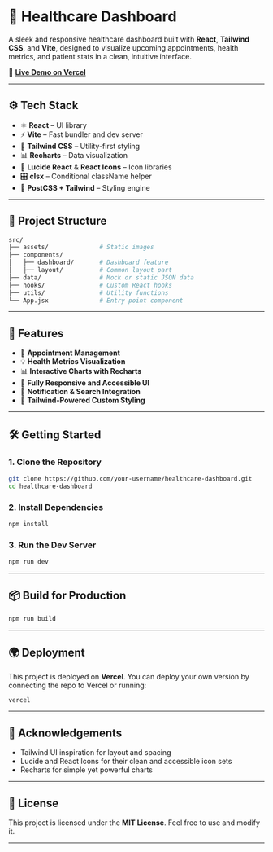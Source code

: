 # 🏥 Healthcare Dashboard

A sleek and responsive healthcare dashboard built with **React**, **Tailwind CSS**, and **Vite**, designed to visualize upcoming appointments, health metrics, and patient stats in a clean, intuitive interface.

🚀 **[Live Demo on Vercel](https://healthcare-dashboard-rouge.vercel.app/)**

---

## ⚙️ Tech Stack

* ⚛️ **React** – UI library
* ⚡ **Vite** – Fast bundler and dev server
* 🎨 **Tailwind CSS** – Utility-first styling
* 📊 **Recharts** – Data visualization
* 🎯 **Lucide React** & **React Icons** – Icon libraries
* 🎛️ **clsx** – Conditional className helper
* 🧩 **PostCSS + Tailwind** – Styling engine

---

## 📁 Project Structure
```bash
src/
├── assets/              # Static images
├── components/
│   ├── dashboard/       # Dashboard feature
│   ├── layout/          # Common layout part
├── data/                # Mock or static JSON data
├── hooks/               # Custom React hooks
├── utils/               # Utility functions
└── App.jsx              # Entry point component

```

---

## 🧠 Features

* 📅 **Appointment Management**
* 💡 **Health Metrics Visualization**
* 📊 **Interactive Charts with Recharts**
* 🌈 **Fully Responsive and Accessible UI**
* 🔔 **Notification & Search Integration**
* 💅 **Tailwind-Powered Custom Styling**

---

## 🛠️ Getting Started

### 1. Clone the Repository

```bash
git clone https://github.com/your-username/healthcare-dashboard.git
cd healthcare-dashboard
```

### 2. Install Dependencies

```bash
npm install
```

### 3. Run the Dev Server

```bash
npm run dev
```

---

## 📦 Build for Production

```bash
npm run build
```

---

## 🌍 Deployment

This project is deployed on **Vercel**. You can deploy your own version by connecting the repo to Vercel or running:

```bash
vercel
```

---

## 🙌 Acknowledgements

* Tailwind UI inspiration for layout and spacing
* Lucide and React Icons for their clean and accessible icon sets
* Recharts for simple yet powerful charts

---

## 📜 License

This project is licensed under the **MIT License**. Feel free to use and modify it.

---
